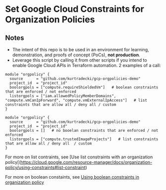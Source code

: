 # Set Google Cloud Constraints for Organization Policies

## Notes
* The intent of this repo is to be used in an environment for learning, demonstration, and proofs of concept (PoCs), **not production**.
* Leverage this script by calling it from other scripts if you intend to enable Google Cloud APIs in Terraform automation. 2 examples of a call:

```
module "orgpolicy" {
  source      = "github.com/kurtradecki/gcp-orgpolicies-demo"
  project_id  = "project_id"
  boolorgpols = ["compute.requireShieldedVm"]   # boolean constraints that are enforced / not enforced
  listorgpols = ["iam.allowedPolicyMemberDomains", "compute.vmCanIpForward", "compute.vmExternalIpAccess"]   # list constraints that are allow all / deny all / custom
}
```

```
module "orgpolicy" {
  source      = "github.com/kurtradecki/gcp-orgpolicies-demo"
  project_id  = "project_id"
  boolorgpols = []   # no booelan constraints that are enforced / not enforced
  listorgpols = ["compute.trustedImageProjects"]   # list constraints that are allow all / deny all  / custom
}
```

For more on list contraints, see [Use list constraints with an organization policy[(https://cloud.google.com/resource-manager/docs/organization-policy/using-constraints#list-constraint)

For more on boolean constaints, see [Using boolean constraints in organization policy](https://cloud.google.com/resource-manager/docs/organization-policy/using-constraints#boolean-constraint)

